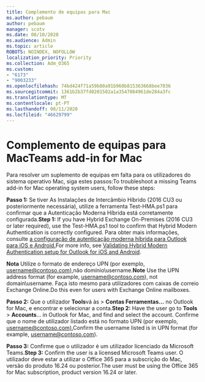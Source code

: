 ```yaml
---
title: Complemento de equipas para Mac
ms.author: pebaum
author: pebaum
manager: scotv
ms.date: 08/10/2020
ms.audience: Admin
ms.topic: article
ROBOTS: NOINDEX, NOFOLLOW
localization_priority: Priority
ms.collection: Adm_O365
ms.custom:
- "6173"
- "9003233"
ms.openlocfilehash: 74bd424f71a59b80a91b960b815363668bee7036
ms.sourcegitcommit: 1361b2b37fd0201502a1a3547084961de284a3fc
ms.translationtype: MT
ms.contentlocale: pt-PT
ms.lasthandoff: 08/11/2020
ms.locfileid: "46629799"
---
```

# <a name="teams-add-in-for-mac"></a><span data-ttu-id="c7978-102">Complemento de equipas para Mac</span><span class="sxs-lookup"><span data-stu-id="c7978-102">Teams add-in for Mac</span></span>

<span data-ttu-id="c7978-103">Para resolver um suplemento de equipas em falta para os utilizadores do sistema operativo Mac, siga estes passos:</span><span class="sxs-lookup"><span data-stu-id="c7978-103">To troubleshoot a missing Teams add-in for Mac operating system users, follow these steps:</span></span>

<span data-ttu-id="c7978-104">**Passo 1:** Se tiver As Instalações de Intercâmbio Híbrido (2016 CU3 ou posteriormente necessária), utilize a ferramenta Test-HMA.ps1 para confirmar que a Autenticação Moderna Híbrida está corretamente configurada.</span><span class="sxs-lookup"><span data-stu-id="c7978-104">**Step 1:** If you have Hybrid Exchange On-Premises (2016 CU3 or later required), use the Test-HMA.ps1 tool to confirm that Hybrid Modern Authentication is correctly configured.</span></span> <span data-ttu-id="c7978-105">Para obter mais informações, consulte [a configuração de autenticação moderna híbrida para Outlook para iOS e Android.](https://aka.ms/AA980zq)</span><span class="sxs-lookup"><span data-stu-id="c7978-105">For more info, see [Validating Hybrid Modern Authentication setup for Outlook for iOS and Android](https://aka.ms/AA980zq).</span></span>  

<span data-ttu-id="c7978-106">**Nota** Utilize o formato de endereço UPN (por exemplo, [username@contoso.com),](mailto:username@contoso.com)não domínio\username.</span><span class="sxs-lookup"><span data-stu-id="c7978-106">**Note** Use the UPN address format (for example, [username@contoso.com](mailto:username@contoso.com)), not domain\username.</span></span> <span data-ttu-id="c7978-107">Faça isto mesmo para utilizadores com caixas de correio Exchange Online.</span><span class="sxs-lookup"><span data-stu-id="c7978-107">Do this even for users with Exchange Online mailboxes.</span></span>

<span data-ttu-id="c7978-108">**Passo 2:** Que o utilizador **Tools**vá às  >  **Contas Ferramentas...** no Outlook for Mac, e encontrar e selecionar a conta.</span><span class="sxs-lookup"><span data-stu-id="c7978-108">**Step 2:** Have the user go to **Tools** > **Accounts**... in Outlook for Mac, and find and select the account.</span></span> <span data-ttu-id="c7978-109">Confirme que o nome de utilizador listado está no formato UPN (por exemplo, [username@contoso.com).](mailto:username@contoso.com)</span><span class="sxs-lookup"><span data-stu-id="c7978-109">Confirm the username listed is in UPN format (for example, [username@contoso.com](mailto:username@contoso.com)).</span></span>

<span data-ttu-id="c7978-110">**Passo 3:** Confirme que o utilizador é um utilizador licenciado da Microsoft Teams.</span><span class="sxs-lookup"><span data-stu-id="c7978-110">**Step 3:** Confirm the user is a licensed Microsoft Teams user.</span></span> <span data-ttu-id="c7978-111">O utilizador deve estar a utilizar o Office 365 para a subscrição do Mac, versão do produto 16.24 ou posterior.</span><span class="sxs-lookup"><span data-stu-id="c7978-111">The user must be using the Office 365 for Mac subscription, product version 16.24 or later.</span></span>